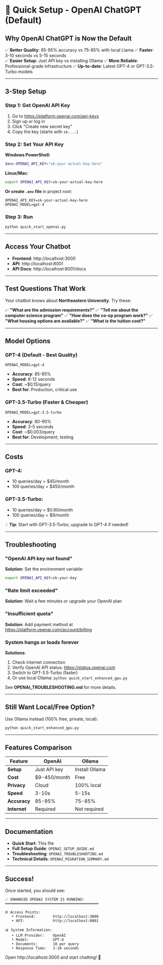 # 🚀 Quick Setup - OpenAI ChatGPT (Default)

## Why OpenAI ChatGPT is Now the Default

✅ **Better Quality**: 85-95% accuracy vs 75-85% with local Llama
✅ **Faster**: 3-10 seconds vs 5-15 seconds  
✅ **Easier Setup**: Just API key vs installing Ollama
✅ **More Reliable**: Professional-grade infrastructure
✅ **Up-to-date**: Latest GPT-4 or GPT-3.5-Turbo models

---

## 3-Step Setup

### Step 1: Get OpenAI API Key

1. Go to https://platform.openai.com/api-keys
2. Sign up or log in
3. Click "Create new secret key"
4. Copy the key (starts with `sk-...`)

### Step 2: Set Your API Key

**Windows PowerShell:**
```powershell
$env:OPENAI_API_KEY="sk-your-actual-key-here"
```

**Linux/Mac:**
```bash
export OPENAI_API_KEY=sk-your-actual-key-here
```

**Or create `.env` file** in project root:
```env
OPENAI_API_KEY=sk-your-actual-key-here
OPENAI_MODEL=gpt-4
```

### Step 3: Run

```bash
python quick_start_openai.py
```

---

## Access Your Chatbot

- **Frontend**: http://localhost:3000
- **API**: http://localhost:8001  
- **API Docs**: http://localhost:8001/docs

---

## Test Questions That Work

Your chatbot knows about **Northeastern University**. Try these:

✅ **"What are the admission requirements?"**
✅ **"Tell me about the computer science program"**
✅ **"How does the co-op program work?"**
✅ **"What housing options are available?"**
✅ **"What is the tuition cost?"**

---

## Model Options

### GPT-4 (Default - Best Quality)

```env
OPENAI_MODEL=gpt-4
```

- **Accuracy**: 85-95%
- **Speed**: 8-12 seconds
- **Cost**: ~$0.15/query
- **Best for**: Production, critical use

### GPT-3.5-Turbo (Faster & Cheaper)

```env
OPENAI_MODEL=gpt-3.5-turbo
```

- **Accuracy**: 80-90%
- **Speed**: 3-5 seconds  
- **Cost**: ~$0.003/query
- **Best for**: Development, testing

---

## Costs

### GPT-4:
- 10 queries/day = $45/month
- 100 queries/day = $450/month

### GPT-3.5-Turbo:
- 10 queries/day = $0.90/month
- 100 queries/day = $9/month

💡 **Tip**: Start with GPT-3.5-Turbo, upgrade to GPT-4 if needed!

---

## Troubleshooting

### "OpenAI API key not found"

**Solution**: Set the environment variable:
```bash
export OPENAI_API_KEY=sk-your-key
```

### "Rate limit exceeded"

**Solution**: Wait a few minutes or upgrade your OpenAI plan

### "Insufficient quota"

**Solution**: Add payment method at https://platform.openai.com/account/billing

### System hangs or loads forever

**Solutions**:
1. Check internet connection
2. Verify OpenAI API status: https://status.openai.com
3. Switch to GPT-3.5-Turbo (faster)
4. Or use local Ollama: `python quick_start_enhanced_gpu.py`

See **OPENAI_TROUBLESHOOTING.md** for more details.

---

## Still Want Local/Free Option?

Use Ollama instead (100% free, private, local):

```bash
python quick_start_enhanced_gpu.py
```

---

## Features Comparison

| Feature | OpenAI | Ollama |
|---------|--------|--------|
| **Setup** | Just API key | Install Ollama |
| **Cost** | $9-450/month | Free |
| **Privacy** | Cloud | 100% local |
| **Speed** | 3-10s | 5-15s |
| **Accuracy** | 85-95% | 75-85% |
| **Internet** | Required | Not required |

---

## Documentation

- **Quick Start**: This file
- **Full Setup Guide**: `OPENAI_SETUP_GUIDE.md`
- **Troubleshooting**: `OPENAI_TROUBLESHOOTING.md`
- **Technical Details**: `OPENAI_MIGRATION_SUMMARY.md`

---

## Success!

Once started, you should see:

```
✅ ENHANCED OPENAI SYSTEM IS RUNNING!
═══════════════════════════════════════════

🌐 Access Points:
   • Frontend:        http://localhost:3000
   • API:             http://localhost:8001

📊 System Information:
   • LLM Provider:    OpenAI
   • Model:           GPT-4
   • Documents:       10 per query
   • Response Time:   3-10 seconds
```

Open http://localhost:3000 and start chatting! 🎉
